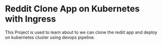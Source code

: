 # Reddit Clone App on Kubernetes with Ingress

This Project is used to learn about to we can clone the rediit app and deploy on kubernetes cluster using devops pipeline.

